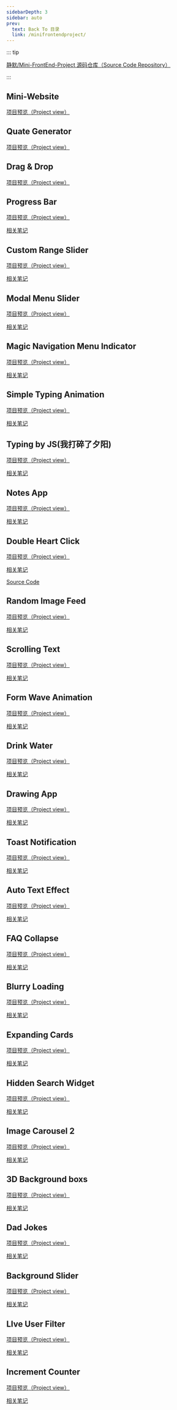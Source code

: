 ```yaml
---
sidebarDepth: 3
sidebar: auto
prev:
  text: Back To 目录
  link: /minifrontendproject/
---
```




::: tip

[静默/Mini-FrontEnd-Project 源码仓库（Source Code Repository）](https://github.com/Q10Viking/Mini-FrontEnd-project)

:::

## Mini-Website

[项目预览（Project view）](https://q10viking.github.io/Mini-FrontEnd-project/01%20mini-website/)

<common-progresson-snippet src="https://q10viking.github.io/Mini-FrontEnd-project/01%20mini-website/"/>

## Quate Generator

[项目预览（Project view）](https://q10viking.github.io/Mini-FrontEnd-project/04%20quote/)



<common-progresson-snippet src="https://q10viking.github.io/Mini-FrontEnd-project/04%20quote/"/>



## Drag & Drop

[项目预览（Project view）](https://q10viking.github.io/Mini-FrontEnd-project/05%20drag%20and%20drop%20project/)

<common-progresson-snippet src="https://q10viking.github.io/Mini-FrontEnd-project/05%20drag%20and%20drop%20project/"/>



## Progress Bar

[项目预览（Project view）](https://q10viking.github.io/Mini-FrontEnd-project/06%20progress/)

[相关笔记](https://q10viking.github.io/minifrontendproject/02%20Progress%20Bar.html)

<common-progresson-snippet src="https://q10viking.github.io/Mini-FrontEnd-project/06%20progress/"/>



## Custom Range Slider

[项目预览（Project view）](https://q10viking.github.io/Mini-FrontEnd-project/07%20custom%20range%20slider/)

[相关笔记](https://q10viking.github.io/minifrontendproject/03%20Custom%20Range%20Silder.html)

<common-progresson-snippet src="https://q10viking.github.io/Mini-FrontEnd-project/07%20custom%20range%20slider/"/>



## Modal Menu Slider

[项目预览（Project view）](https://q10viking.github.io/Mini-FrontEnd-project/08%20modal%20menu%20slider/)

[相关笔记](https://q10viking.github.io/minifrontendproject/04%20Modal%20Menu%20Slider.html#modal-menu-slider)

<common-progresson-snippet src="https://q10viking.github.io/Mini-FrontEnd-project/08%20modal%20menu%20slider/"/>





## Magic Navigation Menu Indicator

[项目预览（Project view）](https://q10viking.github.io/Mini-FrontEnd-project/09%20Magic%20Navigation%20Menu%20Indicator/)

[相关笔记](https://q10viking.github.io/minifrontendproject/05%20Magic%20Navigation%20Menu%20Indication.html#magic-navigation-menu-indicator)

<common-progresson-snippet src="https://q10viking.github.io/Mini-FrontEnd-project/09%20Magic%20Navigation%20Menu%20Indicator/"/>



## Simple Typing Animation

[项目预览（Project view）](https://q10viking.github.io/Mini-FrontEnd-project/10%20Simple%20Typing%20animation/)

[相关笔记](https://q10viking.github.io/minifrontendproject/06%20Simple%20Typing%20Animation.html#%E7%AC%94%E8%AE%B0)

<common-progresson-snippet src="https://q10viking.github.io/Mini-FrontEnd-project/10%20Simple%20Typing%20animation/"/>



## Typing by JS(我打碎了夕阳)

[项目预览（Project view）](https://q10viking.github.io/Mini-FrontEnd-project/11%20Simple%20Typing%20animation%20by%20js/)

[相关笔记](https://q10viking.github.io/minifrontendproject/07%20Typing%20%E6%88%91%E6%89%93%E7%A2%8E%E4%BA%86%E5%A4%95%E9%98%B3.html)

<common-progresson-snippet src="https://q10viking.github.io/Mini-FrontEnd-project/11%20Simple%20Typing%20animation%20by%20js/"/>



## Notes App

[项目预览（Project view）](https://q10viking.github.io/Mini-FrontEnd-project/12%20Notes%20App/)

[相关笔记](https://q10viking.github.io/minifrontendproject/08%20Notes%20App.html)

<common-progresson-snippet src="https://q10viking.github.io/Mini-FrontEnd-project/12%20Notes%20App/"/>





## Double Heart Click

[项目预览（Project view）](https://q10viking.github.io/Mini-FrontEnd-project/13%20Double%20heart%20click/)

[相关笔记](https://q10viking.github.io/minifrontendproject/09%20Double%20Heart%20Click.html)

[Source Code](https://github.com/Q10Viking/Mini-FrontEnd-project/tree/main/13%20Double%20heart%20click)

<common-progresson-snippet src="https://q10viking.github.io/Mini-FrontEnd-project/13%20Double%20heart%20click/"/>





## Random Image Feed 

[项目预览（Project view）](https://q10viking.github.io/Mini-FrontEnd-project/14%20Random%20Image%20Feed/)

[相关笔记](https://q10viking.github.io/minifrontendproject/10%20Random%20Image%20Feed.html)

<common-progresson-snippet src="https://q10viking.github.io/Mini-FrontEnd-project/14%20Random%20Image%20Feed/"/>





## Scrolling Text

[项目预览（Project view）](https://q10viking.github.io/Mini-FrontEnd-project/15%20Scrolling%20Text/)

[相关笔记](https://q10viking.github.io/minifrontendproject/11%20Scroll%20Text.html)

<common-progresson-snippet src="https://q10viking.github.io/Mini-FrontEnd-project/15%20Scrolling%20Text/"/>





## Form Wave Animation

[项目预览（Project view）](https://q10viking.github.io/Mini-FrontEnd-project/16%20Form%20Wave%20Animation/)

[相关笔记](https://q10viking.github.io/minifrontendproject/12%20Form%20Wave%20Animation.html)

<common-progresson-snippet src="https://q10viking.github.io/Mini-FrontEnd-project/16%20Form%20Wave%20Animation/"/>



## Drink Water

[项目预览（Project view）](https://q10viking.github.io/Mini-FrontEnd-project/17%20Drink%20Water/)

[相关笔记](https://q10viking.github.io/minifrontendproject/13%20Drink%20Water.html)

<common-progresson-snippet src="https://q10viking.github.io/Mini-FrontEnd-project/17%20Drink%20Water/"/>





## Drawing App

[项目预览（Project view）](https://q10viking.github.io/Mini-FrontEnd-project/18%20Drawing%20App/)

[相关笔记](https://q10viking.github.io/minifrontendproject/14%20Drawing%20App.html)

<common-progresson-snippet src="https://q10viking.github.io/Mini-FrontEnd-project/18%20Drawing%20App/"/>



## Toast Notification

[项目预览（Project view）](https://q10viking.github.io/Mini-FrontEnd-project/19%20Toast%20Notification/)

[相关笔记](https://q10viking.github.io/minifrontendproject/15%20Toast%20Notification.html)

<common-progresson-snippet src="https://q10viking.github.io/Mini-FrontEnd-project/19%20Toast%20Notification/"/>



## Auto Text Effect

[项目预览（Project view）](https://q10viking.github.io/Mini-FrontEnd-project/20%20Auto%20Text%20Effect/)

[相关笔记](https://q10viking.github.io/minifrontendproject/16%20Auto%20Text%20Effect.html)

<common-progresson-snippet src="https://q10viking.github.io/Mini-FrontEnd-project/20%20Auto%20Text%20Effect/"/>



## FAQ Collapse

[项目预览（Project view）](https://q10viking.github.io/Mini-FrontEnd-project/21%20FAQ%20Collapse/)

[相关笔记](https://q10viking.github.io/minifrontendproject/17%20FAQ%20Collapse.html)

<common-progresson-snippet src="https://q10viking.github.io/Mini-FrontEnd-project/21%20FAQ%20Collapse/"/>



## Blurry Loading

[项目预览（Project view）](https://q10viking.github.io/Mini-FrontEnd-project/22%20Blurry%20Loading/)

[相关笔记](https://q10viking.github.io/minifrontendproject/18%20Blurry%20Loading.html)

<common-progresson-snippet src="https://q10viking.github.io/Mini-FrontEnd-project/22%20Blurry%20Loading/"/>



## Expanding Cards

[项目预览（Project view）](https://q10viking.github.io/Mini-FrontEnd-project/24%20Expanding%20Cards/dist/)

[相关笔记](https://q10viking.github.io/minifrontendproject/19%20Expanding%20Cards.html)

<common-progresson-snippet src="https://q10viking.github.io/Mini-FrontEnd-project/24%20Expanding%20Cards/dist/"/>



## Hidden Search Widget

[项目预览（Project view）](https://q10viking.github.io/Mini-FrontEnd-project/25%20Hidden%20Search%20Widget/dist/)

[相关笔记](https://q10viking.github.io/minifrontendproject/20%20Hidden%20Search%20Widget.html#hidden-search-widget)

<common-progresson-snippet src="https://q10viking.github.io/Mini-FrontEnd-project/25%20Hidden%20Search%20Widget/dist/"/>



## Image Carousel 2

[项目预览（Project view）](https://q10viking.github.io/Mini-FrontEnd-project/27%20Image%20Carousel%202/dist/)

[相关笔记](https://q10viking.github.io/minifrontendproject/22%20Image%20Carousel.html)

<common-progresson-snippet src="https://q10viking.github.io/Mini-FrontEnd-project/27%20Image%20Carousel%202/dist/"/>



## 3D Background boxs

[项目预览（Project view）](https://q10viking.github.io/Mini-FrontEnd-project/29%203D%20Background%20Boxs/dist/index.html)

[相关笔记](https://q10viking.github.io/minifrontendproject/23%203D%20background%20boxs.html)

<common-progresson-snippet src="https://q10viking.github.io/Mini-FrontEnd-project/29%203D%20Background%20Boxs/dist/index.html"/>



## Dad Jokes

[项目预览（Project view）](https://q10viking.github.io/Mini-FrontEnd-project/30%20Dad%20Jokes/dist/)

[相关笔记](https://q10viking.github.io/minifrontendproject/24%20Dad%20Jokes.html)

<common-progresson-snippet src="https://q10viking.github.io/Mini-FrontEnd-project/30%20Dad%20Jokes/dist/"/>



## Background Slider

[项目预览（Project view）](https://q10viking.github.io/Mini-FrontEnd-project/31%20Background%20slider/vanilla/dist/)

[相关笔记](https://q10viking.github.io/minifrontendproject/25%20Background%20Slider.html#background-slider)

<common-progresson-snippet src="https://q10viking.github.io/Mini-FrontEnd-project/31%20Background%20slider/vanilla/dist/"/>



## LIve User Filter

[项目预览（Project view）](https://q10viking.github.io/Mini-FrontEnd-project/32%20Live%20User%20Filter/vanilla/dist/)

[相关笔记](https://q10viking.github.io/minifrontendproject/26%20Live%20User%20Filter.html)

<common-progresson-snippet src="https://q10viking.github.io/Mini-FrontEnd-project/32%20Live%20User%20Filter/vanilla/dist/"/>



## Increment Counter

[项目预览（Project view）](https://q10viking.github.io/Mini-FrontEnd-project/33%20Increment%20Counter/vite-project/dist/)

[相关笔记](https://q10viking.github.io/minifrontendproject/28%20Increment%20Counter.html)

<common-progresson-snippet src="https://q10viking.github.io/Mini-FrontEnd-project/33%20Increment%20Counter/vite-project/dist/"/>
